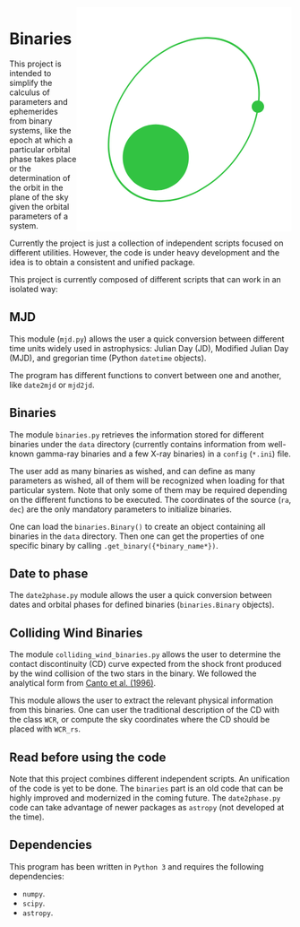 <img src="logo.png" align="right" />

# Binaries

This project is intended to simplify the calculus of parameters and ephemerides from binary systems, like the epoch at which a particular orbital phase takes place or the determination of the orbit in the plane of the sky given the orbital parameters of a system.

Currently the project is just a collection of independent scripts focused on different utilities. However, the code is under heavy development and the idea is to obtain a consistent and unified package.  

This project is currently composed of different scripts that can work in an isolated way:



## MJD

This module (`mjd.py`) allows the user a quick conversion between different time units widely used in astrophysics: Julian Day (JD), Modified Julian Day (MJD), and gregorian time (Python `datetime` objects).

The program has different functions to convert between one and another, like `date2mjd` or `mjd2jd`.



## Binaries

The module `binaries.py` retrieves the information stored for different binaries under the `data` directory (currently contains information from well-known gamma-ray binaries and a few X-ray binaries) in a `config` (`*.ini`) file.

The user add as many binaries as wished, and can define as many parameters as wished, all of them will be recognized when loading for that particular system. Note that only some of them may be required depending on the different functions to be executed. The coordinates of the source  (`ra`, `dec`) are the only mandatory parameters to initialize binaries.

One can load the `binaries.Binary()` to create an object containing all binaries in the `data` directory. Then one can get the properties of one specific binary by calling `.get_binary({*binary_name*})`.



## Date to phase

The `date2phase.py` module allows the user a quick conversion between dates and orbital phases for defined binaries (`binaries.Binary` objects). 



## Colliding Wind Binaries

The module `colliding_wind_binaries.py` allows the user to determine the contact discontinuity (CD) curve expected from the shock front produced by the wind collision of the two stars in the binary. We followed the analytical form from [Canto et al. (1996)](https://ui.adsabs.harvard.edu/abs/1996ApJ...469..729C/abstract).

This module allows the user to extract the relevant physical information from this binaries. One can user the traditional description of the CD with the class `WCR`, or compute the sky coordinates where the CD should be placed with `WCR_rs`. 



## Read before using the code

Note that this project combines different independent scripts. An unification of the code is yet to be done. The `binaries` part is an old code that can be highly improved and modernized in the coming future. The `date2phase.py` code can take advantage of newer packages as `astropy` (not developed at the time).



## Dependencies

This program has been written in `Python 3` and requires the following dependencies:

- `numpy`.
- `scipy`.
- `astropy`.



